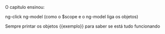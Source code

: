 O capitulo ensinou:

ng-click
ng-model (como o $scope e o ng-model liga os objetos)


Sempre printar os objetos {{exemplo}} para saber se está tudo funcionando
